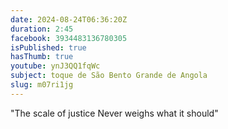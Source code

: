 ```yaml
---
date: 2024-08-24T06:36:20Z
duration: 2:45
facebook: 3934483136780305
isPublished: true
hasThumb: true
youtube: ynJ3QQ1fqWc
subject: toque de São Bento Grande de Angola
slug: m07ri1jg
---
```

"The scale of justice
Never weighs what it should"

